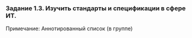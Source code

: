 ### Задание 1.3. Изучить стандарты и спецификации в сфере ИТ.

Примечание: Аннотированный список (в группе)
